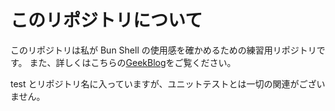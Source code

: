 # このリポジトリについて

このリポジトリは私が Bun Shell の使用感を確かめるための練習用リポジトリです。
また、詳しくはこちらの[GeekBlog](https://www.geekfeed.co.jp/geekblog/bun-shell/)をご覧ください。

test とリポジトリ名に入っていますが、ユニットテストとは一切の関連がございません。
